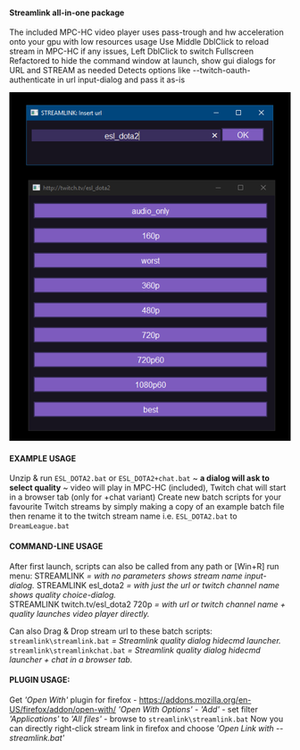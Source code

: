 #### Streamlink all-in-one package
The included MPC-HC video player uses pass-trough and hw acceleration onto your gpu with low resources usage
Use Middle DblClick to reload stream in MPC-HC if any issues, Left DblClick to switch Fullscreen 
Refactored to hide the command window at launch, show gui dialogs for URL and STREAM as needed
Detects options like --twitch-oauth-authenticate in url input-dialog and pass it as-is  

![Preview](streamlink_preview.png)

#### EXAMPLE USAGE
Unzip & run `ESL_DOTA2.bat` or `ESL_DOTA2+chat.bat`
~ __a dialog will ask to select quality__
~ video will play in MPC-HC (included), Twitch chat will start in a browser tab (only for +chat variant)
Create new batch scripts for your favourite Twitch streams by simply making a copy of an example batch file
then rename it to the twitch stream name i.e. `ESL_DOTA2.bat` to `DreamLeague.bat`

#### COMMAND-LINE USAGE
After first launch, scripts can also be called from any path or [Win+R] run menu: 
STREAMLINK                          _= with no parameters shows stream name input-dialog._ 
STREAMLINK esl_dota2                _= with just the url or twitch channel name shows quality choice-dialog._  
STREAMLINK twitch.tv/esl_dota2 720p _= with url or twitch channel name + quality launches video player directly._ 

Can also Drag & Drop stream url to these batch scripts:
`streamlink\streamlink.bat`     _=  Streamlink quality dialog hidecmd launcher._ 
`streamlink\streamlinkchat.bat` _=  Streamlink quality dialog hidecmd launcher + chat in a browser tab._

#### PLUGIN USAGE: 
Get _'Open With'_ plugin for firefox - https://addons.mozilla.org/en-US/firefox/addon/open-with/
_'Open With Options'_ - _'Add'_ - set filter _'Applications'_ to _'All files'_ - browse to `streamlink\streamlink.bat`
Now you can directly right-click stream link in firefox and choose _'Open Link with -- streamlink.bat'_
